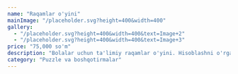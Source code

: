 ```yaml
---
name: "Raqamlar o'yini"
mainImage: "/placeholder.svg?height=400&width=400"
gallery:
  - "/placeholder.svg?height=400&width=400&text=Image+2"
  - "/placeholder.svg?height=400&width=400&text=Image+3"
price: "75,000 so'm"
description: "Bolalar uchun ta'limiy raqamlar o'yini. Hisoblashni o'rganish uchun ajoyib vosita. Rangli kartochkalar, yoqimli ovozli effektlar bilan."
category: "Puzzle va boshqotirmalar"
---
```


